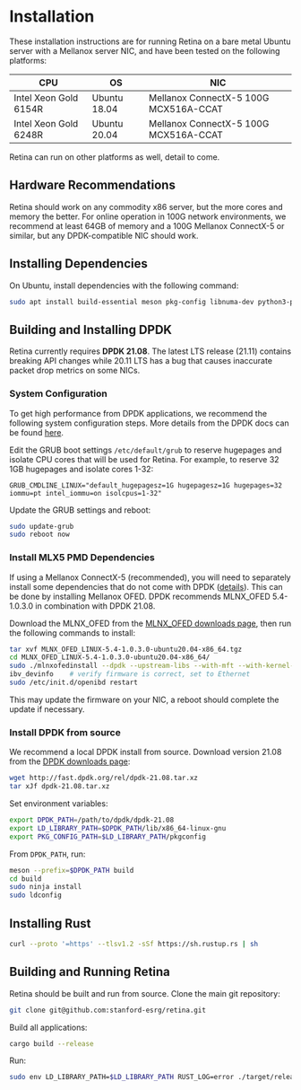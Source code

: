 # Installation

These installation instructions are for running Retina on a bare metal Ubuntu server with a Mellanox server NIC, and have been tested on the following platforms:

| CPU                   | OS            | NIC                                   |
| --------------------- | ------------- | ------------------------------------- |
| Intel Xeon Gold 6154R | Ubuntu 18.04  | Mellanox ConnectX-5 100G MCX516A-CCAT |
| Intel Xeon Gold 6248R | Ubuntu 20.04  | Mellanox ConnectX-5 100G MCX516A-CCAT |

Retina can run on other platforms as well, detail to come.

## Hardware Recommendations
Retina should work on any commodity x86 server, but the more cores and memory the better. For online operation in 100G network environments, we recommend at least 64GB of memory and a 100G Mellanox ConnectX-5 or similar, but any DPDK-compatible NIC should work.

## Installing Dependencies

On Ubuntu, install dependencies with the following command:
```sh
sudo apt install build-essential meson pkg-config libnuma-dev python3-pyelftools libpcap-dev libclang-dev python3-pip
```

## Building and Installing DPDK
Retina currently requires **DPDK 21.08**. The latest LTS release (21.11) contains breaking API changes while 20.11 LTS has a bug that causes inaccurate packet drop metrics on some NICs.

### System Configuration
To get high performance from DPDK applications, we recommend the following system configuration steps. More details from the DPDK docs can be found [here](https://doc.dpdk.org/guides/linux_gsg/nic_perf_intel_platform.html).

Edit the GRUB boot settings `/etc/default/grub` to reserve hugepages and isolate CPU cores that will be used for Retina. For example, to reserve 32 1GB hugepages and isolate cores 1-32:
```
GRUB_CMDLINE_LINUX="default_hugepagesz=1G hugepagesz=1G hugepages=32 iommu=pt intel_iommu=on isolcpus=1-32"
```

Update the GRUB settings and reboot:
```sh
sudo update-grub
sudo reboot now
```

### Install MLX5 PMD Dependencies
If using a Mellanox ConnectX-5 (recommended), you will need to separately install  some dependencies that do not come with DPDK ([details](https://doc.dpdk.org/guides/nics/mlx5.html)). This can be done by installing Mellanox OFED. DPDK recommends MLNX_OFED 5.4-1.0.3.0 in combination with DPDK 21.08.

Download the MLNX_OFED from the [MLNX_OFED downloads page](https://www.mellanox.com/products/infiniband-drivers/linux/mlnx_ofed), then run the following commands to install:
```sh
tar xvf MLNX_OFED_LINUX-5.4-1.0.3.0-ubuntu20.04-x86_64.tgz
cd MLNX_OFED_LINUX-5.4-1.0.3.0-ubuntu20.04-x86_64/
sudo ./mlnxofedinstall --dpdk --upstream-libs --with-mft --with-kernel-mft
ibv_devinfo    # verify firmware is correct, set to Ethernet
sudo /etc/init.d/openibd restart
```

This may update the firmware on your NIC, a reboot should complete the update if necessary.

### Install DPDK from source
We recommend a local DPDK install from source. Download version 21.08 from the [DPDK downloads page](http://core.dpdk.org/download/):
```sh
wget http://fast.dpdk.org/rel/dpdk-21.08.tar.xz
tar xJf dpdk-21.08.tar.xz
```

Set environment variables:
```sh
export DPDK_PATH=/path/to/dpdk/dpdk-21.08
export LD_LIBRARY_PATH=$DPDK_PATH/lib/x86_64-linux-gnu
export PKG_CONFIG_PATH=$LD_LIBRARY_PATH/pkgconfig
```
From `DPDK_PATH`, run:
```sh
meson --prefix=$DPDK_PATH build
cd build
sudo ninja install
sudo ldconfig
```

## Installing Rust
```sh
curl --proto '=https' --tlsv1.2 -sSf https://sh.rustup.rs | sh
```

## Building and Running Retina
Retina should be built and run from source. 
Clone the main git repository:

```sh
git clone git@github.com:stanford-esrg/retina.git
```

Build all applications:
```sh
cargo build --release
```

Run:
```sh
sudo env LD_LIBRARY_PATH=$LD_LIBRARY_PATH RUST_LOG=error ./target/release/my_app
```
